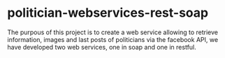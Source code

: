 # politician-webservices-rest-soap

The purpous of this project is to create a web service allowing to retrieve information, images and last posts of politicians via the facebook API, we have developed two web services, one in soap and one in restful.
